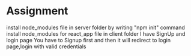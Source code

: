 # Assignment
install node_modules file in server folder by writing "npm init" command 
install node_modules for react_app file in client folder 
I have SignUp and login page
You have to Signup first and then it will redirect to login page,login with valid credentials 
